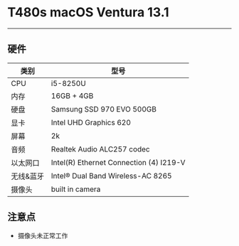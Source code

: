 # T480s macOS Ventura 13.1
---
## 硬件
| 类别      | 型号                                    |
| --------- | --------------------------------------- |
| CPU       | i5-8250U                                |
| 内存      | 16GB + 4GB                              |
| 硬盘      | Samsung SSD 970 EVO 500GB               |
| 显卡      | Intel UHD Graphics 620                  |
| 屏幕      | 2k                                      |
| 音频      | Realtek Audio ALC257 codec              |
| 以太网口  | Intel(R) Ethernet Connection (4) I219-V |
| 无线&蓝牙 | Intel® Dual Band Wireless-AC 8265       |
| 摄像头    | built in camera                         |


## 注意点
- 摄像头未正常工作
